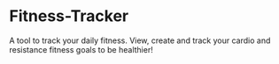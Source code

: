 # Fitness-Tracker
A tool to track your daily fitness.  View, create and track your cardio and resistance fitness goals to be healthier!
